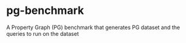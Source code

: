 # pg-benchmark
A Property Graph (PG) benchmark that generates PG dataset and the queries to run on the dataset
